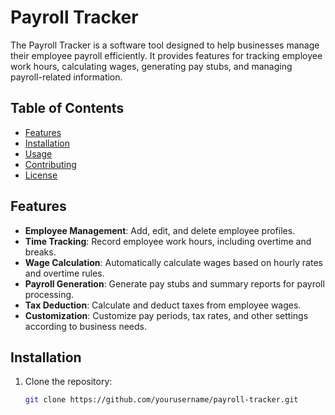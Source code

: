 # Payroll Tracker

The Payroll Tracker is a software tool designed to help businesses manage their employee payroll efficiently. It provides features for tracking employee work hours, calculating wages, generating pay stubs, and managing payroll-related information.

## Table of Contents

- [Features](#features)
- [Installation](#installation)
- [Usage](#usage)
- [Contributing](#contributing)
- [License](#license)

## Features

- **Employee Management**: Add, edit, and delete employee profiles.
- **Time Tracking**: Record employee work hours, including overtime and breaks.
- **Wage Calculation**: Automatically calculate wages based on hourly rates and overtime rules.
- **Payroll Generation**: Generate pay stubs and summary reports for payroll processing.
- **Tax Deduction**: Calculate and deduct taxes from employee wages.
- **Customization**: Customize pay periods, tax rates, and other settings according to business needs.

## Installation

1. Clone the repository:
   ```bash
   git clone https://github.com/yourusername/payroll-tracker.git